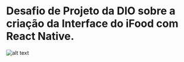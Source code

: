 # Desafio de Projeto da DIO sobre a criação da Interface do iFood com React Native.

![alt text](https://s2.glbimg.com/ra8rxLwnAyMhfFJ1tiZW9GZqSi4=/0x0:323x352/984x0/smart/filters:strip_icc()/i.s3.glbimg.com/v1/AUTH_63b422c2caee4269b8b34177e8876b93/internal_photos/bs/2019/V/G/I4H3g8RdimgzzwOAbmeA/ifood.png)

